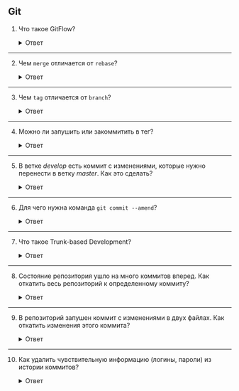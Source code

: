 ## Git

1. Что такое GitFlow?

    <details>
      <summary>Ответ</summary>

    GitFlow - модель ветвления Git.

    *Ключевые идеи*:
    1. Данная модель отлично подходит для организации рабочего процесса на основе релизов,
    2. Gitflow предлагает создание отдельной ветки для исправлений ошибок в продуктовой среде.

    *Последовательность работы при использовании модели Gitflow*:

    1. Из *master* создается ветка *develop*.
    2. Из *develop* создаются ветки *feature*.
    3. Когда разработка новой функциональности завершена, она объединяется с веткой *develop*.
    4. Из *develop* создается ветка *release*.
    5. Когда ветка релиза готова, она объединяется с *develop* и *master*.
    6. Если в *master* обнаружена проблема, из нее создается ветка *hotfix*.
    7. Как только исправление на ветке *hotfix* завершено, она объединяется с *develop* и *master*.

    </details>

---

2. Чем `merge` отличается от `rebase`?

    <details>
      <summary>Ответ</summary>

    - `git merge` - выполняет слияние коммитов из одной ветки в другую. В этом процессе изменяется только целевая ветка. История исходных веток остается неизменной.

      ![git-merge](images/git-merge.png)

      *Преимущества*:
        1. Простота,
        2. Сохраняет полную историю и хронологический порядок,
        3. Поддерживает контекст ветки.

      *Недостатки*:
        1. История коммитов может быть заполнена (загрязнена) множеством коммитов,
        2. Отладка с использованием git bisect может стать сложнее.


    - `git rebase` - сжимает все изменения в один патч. Затем интегрирует патч в целевую ветку. В отличии от *merge*, *rebase* перезаписывает историю, потому что она передаётся завершенную работу из одной ветки в другую. В процессе устраняется нежелательная история.

      ![git-rebase](images/git-rebase.png)

      *Преимущества*:
        1. Упрощает потенциально сложную историю,
        2. Упрощение манипуляций с единственным коммитом,
        3. Избежание слияния коммитов в занятых репозиториях и ветках,
        4. Очищает промежуточные коммиты, делая их одним коммитом, что полезно для DevOps команд.

        *Недостатки*:
        1. Сжатие фич до нескольких коммитов может скрыть контекст
        2. Перемещение публичных репозиториев может быть опасным при     работе в команде,
        3. Появляется больше работы,
        4. Для восстановления с удаленными ветками требуется     принудительный пуш. Это приводит к обновлению всех веток, имеющих одно и то же имя, как локально, так и удаленно.

    </details>

---

3. Чем `tag` отличается от `branch`?

    <details>
      <summary>Ответ</summary>

    И *tag* и *branch* представляют собой указатели на коммиты.
    - Ветка представляет собой отдельный поток разработки, который может выполняться одновременно с другими разработками в той же кодовой базе. Коммит в ветке указывает на изменения, которые добавляются в новых коммитах
    - Тег представляет собой версию определенной ветки в определенный момент времени.

    *Tag* представляет собой версию той или иной ветки в определенный момент времени. *Branch* представляет собой отдельный поток разработки, который может выполнятся одновременно с другими разработками в той же кодовой базе.

    </details>

---

4. Можно ли запушить или закоммитить в тег?

    <details>
      <summary>Ответ</summary>

    По умолчанию, команда git push не отправляет теги на удалённые сервера. После создания теги нужно отправлять явно на удалённый сервер. Процесс аналогичен отправке веток, достаточно выполнить команду git push origin tagname. Если у вас много тегов, и вам хотелось бы отправить все за один раз, то можно использовать опцию --tags для команды git push. В таком случае все ваши теги отправятся на удалённый сервер (если только их уже там нет).

    </details>

---

5. В ветке *develop* есть коммит с изменениями, которые нужно перенести в ветку *master*. Как это сделать?

    <details>
      <summary>Ответ</summary>

    Необходимо найти хеш этого коммита и выполнить следующую комманду в ветке, в которую нужно перенести коммит:

    ```bash
    git cherry-pick <commit_hash>
    ```

    </details>

---

6. Для чего нужна команда `git commit --amend`?

    <details>
      <summary>Ответ</summary>

    `commit --amend` используется для исправления сообщения последнего коммита. Также возможно использовать, чтобы добавить файлы в индекс (`git add`), после добавить файлы в коммит `git commit --amend`.

    </details>

---

7. Что такое Trunk-based Development?

    <details>
      <summary>Ответ</summary>

    Trunk-based Development (TBD, иногда называется магистральной разработкой) это модель ветвления, при которой в репозитории существует одна основная ветка, которая называется "стволом" (trunk). Эта ветка обычно называется master или release, код в ней находится в стабильном состоянии и готов к деплою в любой момент. Если разработчику нужно реализовать какое-то изменение, то он работает в ветке, которая отделяется от ствола. Такие ветки имеют короткий срок жизни, так как изменения вливаются в основную ветку как можно скорее.

    </details>

---

8. Состояние репозитория ушло на много коммитов вперед. Как откатить весь репозиторий к определенному коммиту?

    <details>
      <summary>Ответ</summary>

    git reset --hard <tag/branch/commit hash>

    </details>

---

9. В репозиторий запушен коммит с изменениями в двух файлах. Как откатить изменения этого коммита?

    <details>
      <summary>Ответ</summary>

    git revert <commit hash>

    </details>

---

10. Как удалить чувствительную информацию (логины, пароли) из истории коммитов?

    <details>
      <summary>Ответ</summary>

    Для полного удаления из репозитория файлов c чувствительной информацией можно использовать опенсорсные утилиты git-filter-repo и BFG Repo-Cleaner. Их использование подробно описано [здесь](https://docs.github.com/en/authentication/keeping-your-account-and-data-secure/removing-sensitive-data-from-a-repository)

    </details>
